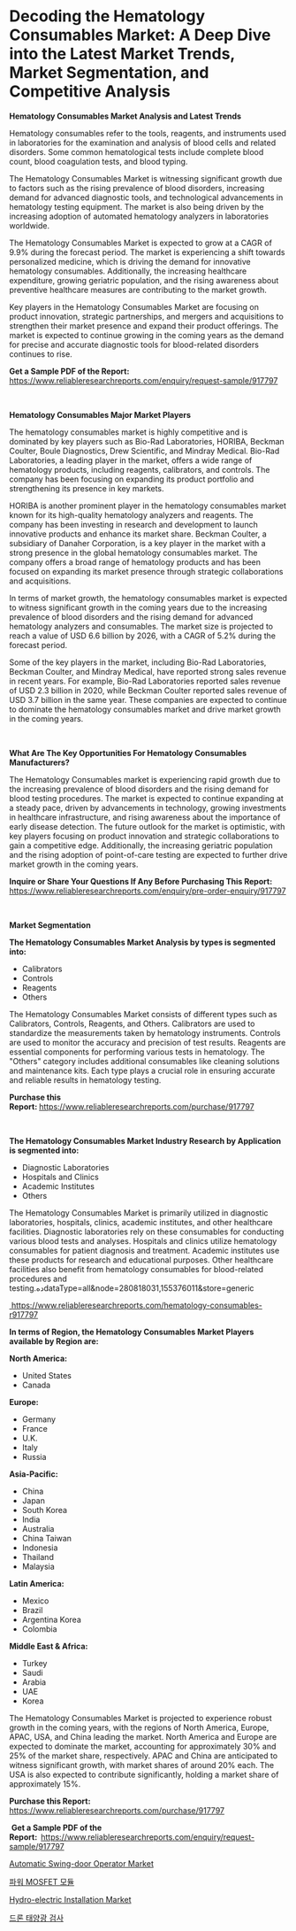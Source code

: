 <p><h1>Decoding the Hematology Consumables Market: A Deep Dive into the Latest Market Trends, Market Segmentation, and Competitive Analysis</h1></p><p><strong>Hematology Consumables Market Analysis and Latest Trends</strong></p>
<p><p>Hematology consumables refer to the tools, reagents, and instruments used in laboratories for the examination and analysis of blood cells and related disorders. Some common hematological tests include complete blood count, blood coagulation tests, and blood typing.</p><p>The Hematology Consumables Market is witnessing significant growth due to factors such as the rising prevalence of blood disorders, increasing demand for advanced diagnostic tools, and technological advancements in hematology testing equipment. The market is also being driven by the increasing adoption of automated hematology analyzers in laboratories worldwide.</p><p>The Hematology Consumables Market is expected to grow at a CAGR of 9.9% during the forecast period. The market is experiencing a shift towards personalized medicine, which is driving the demand for innovative hematology consumables. Additionally, the increasing healthcare expenditure, growing geriatric population, and the rising awareness about preventive healthcare measures are contributing to the market growth.</p><p>Key players in the Hematology Consumables Market are focusing on product innovation, strategic partnerships, and mergers and acquisitions to strengthen their market presence and expand their product offerings. The market is expected to continue growing in the coming years as the demand for precise and accurate diagnostic tools for blood-related disorders continues to rise.</p></p>
<p><strong>Get a Sample PDF of the Report:&nbsp;</strong> <a href="https://www.reliableresearchreports.com/enquiry/request-sample/917797">https://www.reliableresearchreports.com/enquiry/request-sample/917797</a></p>
<p>&nbsp;</p>
<p><strong>Hematology Consumables Major Market Players</strong></p>
<p><p>The hematology consumables market is highly competitive and is dominated by key players such as Bio-Rad Laboratories, HORIBA, Beckman Coulter, Boule Diagnostics, Drew Scientific, and Mindray Medical. Bio-Rad Laboratories, a leading player in the market, offers a wide range of hematology products, including reagents, calibrators, and controls. The company has been focusing on expanding its product portfolio and strengthening its presence in key markets. </p><p>HORIBA is another prominent player in the hematology consumables market known for its high-quality hematology analyzers and reagents. The company has been investing in research and development to launch innovative products and enhance its market share. Beckman Coulter, a subsidiary of Danaher Corporation, is a key player in the market with a strong presence in the global hematology consumables market. The company offers a broad range of hematology products and has been focused on expanding its market presence through strategic collaborations and acquisitions.</p><p>In terms of market growth, the hematology consumables market is expected to witness significant growth in the coming years due to the increasing prevalence of blood disorders and the rising demand for advanced hematology analyzers and consumables. The market size is projected to reach a value of USD 6.6 billion by 2026, with a CAGR of 5.2% during the forecast period. </p><p>Some of the key players in the market, including Bio-Rad Laboratories, Beckman Coulter, and Mindray Medical, have reported strong sales revenue in recent years. For example, Bio-Rad Laboratories reported sales revenue of USD 2.3 billion in 2020, while Beckman Coulter reported sales revenue of USD 3.7 billion in the same year. These companies are expected to continue to dominate the hematology consumables market and drive market growth in the coming years.</p></p>
<p>&nbsp;</p>
<p><strong>What Are The Key Opportunities For Hematology Consumables Manufacturers?</strong></p>
<p><p>The Hematology Consumables market is experiencing rapid growth due to the increasing prevalence of blood disorders and the rising demand for blood testing procedures. The market is expected to continue expanding at a steady pace, driven by advancements in technology, growing investments in healthcare infrastructure, and rising awareness about the importance of early disease detection. The future outlook for the market is optimistic, with key players focusing on product innovation and strategic collaborations to gain a competitive edge. Additionally, the increasing geriatric population and the rising adoption of point-of-care testing are expected to further drive market growth in the coming years.</p></p>
<p><strong>Inquire or Share Your Questions If Any Before Purchasing This Report:</strong> <a href="https://www.reliableresearchreports.com/enquiry/pre-order-enquiry/917797">https://www.reliableresearchreports.com/enquiry/pre-order-enquiry/917797</a></p>
<p>&nbsp;</p>
<p><strong>Market Segmentation</strong></p>
<p><strong>The Hematology Consumables Market Analysis by types is segmented into:</strong></p>
<p><ul><li>Calibrators</li><li>Controls</li><li>Reagents</li><li>Others</li></ul></p>
<p><p>The Hematology Consumables Market consists of different types such as Calibrators, Controls, Reagents, and Others. Calibrators are used to standardize the measurements taken by hematology instruments. Controls are used to monitor the accuracy and precision of test results. Reagents are essential components for performing various tests in hematology. The "Others" category includes additional consumables like cleaning solutions and maintenance kits. Each type plays a crucial role in ensuring accurate and reliable results in hematology testing.</p></p>
<p><strong>Purchase this Report:&nbsp;</strong><a href="https://www.reliableresearchreports.com/purchase/917797">https://www.reliableresearchreports.com/purchase/917797</a></p>
<p>&nbsp;</p>
<p><strong>The Hematology Consumables Market Industry Research by Application is segmented into:</strong></p>
<p><ul><li>Diagnostic Laboratories</li><li>Hospitals and Clinics</li><li>Academic Institutes</li><li>Others</li></ul></p>
<p><p>The Hematology Consumables Market is primarily utilized in diagnostic laboratories, hospitals, clinics, academic institutes, and other healthcare facilities. Diagnostic laboratories rely on these consumables for conducting various blood tests and analyses. Hospitals and clinics utilize hematology consumables for patient diagnosis and treatment. Academic institutes use these products for research and educational purposes. Other healthcare facilities also benefit from hematology consumables for blood-related procedures and testing.دهdataType=all&node=280818031,155376011&store=generic</p></p>
<p><a href="https://www.reliableresearchreports.com/hematology-consumables-r917797">&nbsp;https://www.reliableresearchreports.com/hematology-consumables-r917797</a></p>
<p><strong>In terms of Region, the Hematology Consumables Market Players available by Region are:</strong></p>
<p>
    <p> <strong> North America: </strong>
        <ul>
            <li>United States</li>
            <li>Canada</li>
        </ul>
        </p> 
    <p> <strong> Europe: </strong>
        <ul>
            <li>Germany</li>
            <li>France</li>
            <li>U.K.</li>
            <li>Italy</li>
            <li>Russia</li>
        </ul>
        </p> 
    <p> <strong> Asia-Pacific: </strong>
        <ul>
            <li>China</li>
            <li>Japan</li>
            <li>South Korea</li>
            <li>India</li>
            <li>Australia</li>
            <li>China Taiwan</li>
            <li>Indonesia</li>
            <li>Thailand</li>
            <li>Malaysia</li>
        </ul>
        </p> 
    <p> <strong> Latin America: </strong>
        <ul>
            <li>Mexico</li>
            <li>Brazil</li>
            <li>Argentina Korea</li>
            <li>Colombia</li>
        </ul>
        </p> 
    <p> <strong> Middle East & Africa: </strong>
        <ul>
            <li>Turkey</li>
            <li>Saudi</li>
            <li>Arabia</li>
            <li>UAE</li>
            <li>Korea</li>
        </ul>
    </p>
    </p>
<p><p>The Hematology Consumables Market is projected to experience robust growth in the coming years, with the regions of North America, Europe, APAC, USA, and China leading the market. North America and Europe are expected to dominate the market, accounting for approximately 30% and 25% of the market share, respectively. APAC and China are anticipated to witness significant growth, with market shares of around 20% each. The USA is also expected to contribute significantly, holding a market share of approximately 15%.</p></p>
<p><strong>Purchase this Report: </strong><a href="https://www.reliableresearchreports.com/purchase/917797">https://www.reliableresearchreports.com/purchase/917797</a></p>
<p>&nbsp;<strong>Get a Sample PDF of the Report:&nbsp;&nbsp;</strong><a href="https://www.reliableresearchreports.com/enquiry/request-sample/917797">https://www.reliableresearchreports.com/enquiry/request-sample/917797</a></p>
<p><strong></strong></p>
<p><p><a href="https://www.linkedin.com/pulse/automatic-swing-door-operator-market-research-report-4xerc">Automatic Swing-door Operator Market</a></p><p><a href="https://github.com/laholand/Market-Research-Report-List-3/blob/main/337209957239.md">파워 MOSFET 모듈</a></p><p><a href="https://www.linkedin.com/pulse/hydro-electric-installation-market-exploring-share-jqytc">Hydro-electric Installation Market</a></p><p><a href="https://medium.com/@sherlock567567/%EB%93%9C%EB%A1%A0-%ED%83%9C%EC%96%91%EA%B4%91-%EA%B2%80%EC%82%AC-%EC%8B%9C%EC%9E%A5-%EA%B7%9C%EB%AA%A8-%EC%8B%9C%EC%9E%A5-%EC%A0%84%EB%A7%9D-%EB%B0%8F-%EC%8B%9C%EC%9E%A5-%EC%98%88%EC%B8%A1-2024%EB%85%84%EB%B6%80%ED%84%B0-2031%EB%85%84-5c97eef2a81b">드론 태양광 검사</a></p></p>